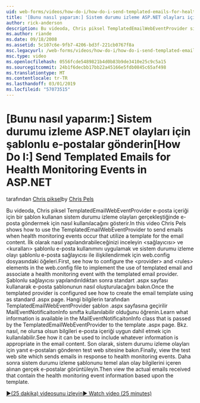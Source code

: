 ```yaml
---
uid: web-forms/videos/how-do-i/how-do-i-send-templated-emails-for-health-monitoring-events-in-aspnet
title: '[Bunu nasıl yaparım:] Sistem durumu izleme ASP.NET olayları için şablonlu e-postalar gönderin | Microsoft Docs'
author: rick-anderson
description: Bu videoda, Chris piksel TemplatedEmailWebEventProvider sistem durumu izleme olayları oluştuğunda e-postaları t için bir şablon kullanan göndermek için nasıl kullanılacağını gösteriyor...
ms.author: riande
ms.date: 09/18/2008
ms.assetid: 5c107c6e-9fb7-4206-bd3f-221cb0767f8a
msc.legacyurl: /web-forms/videos/how-do-i/how-do-i-send-templated-emails-for-health-monitoring-events-in-aspnet
msc.type: video
ms.openlocfilehash: 0556fcde5489821b4d0b83b9de3410e25c9c5a15
ms.sourcegitcommit: 24b1f6decbb17bb22a45166e5fdb0845c65af498
ms.translationtype: MT
ms.contentlocale: tr-TR
ms.lasthandoff: 03/01/2019
ms.locfileid: "57073515"
---
```

<a name="how-do-i-send-templated-emails-for-health-monitoring-events-in-aspnet"></a><span data-ttu-id="47ce4-103">[Bunu nasıl yaparım:] Sistem durumu izleme ASP.NET olayları için şablonlu e-postalar gönderin</span><span class="sxs-lookup"><span data-stu-id="47ce4-103">[How Do I:] Send Templated Emails for Health Monitoring Events in ASP.NET</span></span>
====================
<span data-ttu-id="47ce4-104">tarafından [Chris piksel](https://twitter.com/chrispels)</span><span class="sxs-lookup"><span data-stu-id="47ce4-104">by [Chris Pels](https://twitter.com/chrispels)</span></span>

<span data-ttu-id="47ce4-105">Bu videoda, Chris piksel TemplatedEmailWebEventProvider e-posta içeriği için bir şablon kullanan sistem durumu izleme olayları gerçekleştiğinde e-posta göndermek için nasıl kullanılacağını gösterir.</span><span class="sxs-lookup"><span data-stu-id="47ce4-105">In this video Chris Pels shows how to use the TemplatedEmailWebEventProvider to send emails when health monitoring events occur that utilize a template for the email content.</span></span> <span data-ttu-id="47ce4-106">İlk olarak nasıl yapılandırabileceğinizi inceleyin &lt;sağlayıcısı&gt; ve &lt;kuralları&gt; şablonlu e-posta kullanımını uygulamak ve sistem durumu izleme olayı şablonlu e-posta sağlayıcısı ile ilişkilendirmek için web.config dosyasındaki öğeleri.</span><span class="sxs-lookup"><span data-stu-id="47ce4-106">First, see how to configure the &lt;provider&gt; and &lt;rules&gt; elements in the web.config file to implement the use of templated email and associate a health monitoring event with the templated email provider.</span></span> <span data-ttu-id="47ce4-107">Şablonlu sağlayıcısı yapılandırıldıktan sonra standart .aspx sayfası kullanarak e-posta şablonunun nasıl oluşturulacağını bakın.</span><span class="sxs-lookup"><span data-stu-id="47ce4-107">Once the templated provider is configured see how to create the email template using as standard .aspx page.</span></span> <span data-ttu-id="47ce4-108">Hangi bilgilerin tarafından TemplatedEmailWebEventProvider şablon .aspx sayfasına geçirilir MailEventNotificaitonInfo sınıfta kullanılabilir olduğunu öğrenin.</span><span class="sxs-lookup"><span data-stu-id="47ce4-108">Learn what information is available in the MailEventNotificaitonInfo class that is passed by the TemplatedEmailWebEventProvider to the template .aspx page.</span></span> <span data-ttu-id="47ce4-109">Bkz. nasıl, ne olursa olsun bilgileri e-posta içeriği uygun dahil etmek için kullanılabilir.</span><span class="sxs-lookup"><span data-stu-id="47ce4-109">See how it can be used to include whatever information is appropriate in the email content.</span></span> <span data-ttu-id="47ce4-110">Son olarak, sistem durumu izleme olayları için yanıt e-postaları gönderen test web sitesine bakın.</span><span class="sxs-lookup"><span data-stu-id="47ce4-110">Finally, view the test web site which sends emails in response to health monitoring events.</span></span> <span data-ttu-id="47ce4-111">Daha sonra sistem durumu izleme şablonunu temel alan olay bilgilerini içeren alınan gerçek e-postalar görüntüleyin.</span><span class="sxs-lookup"><span data-stu-id="47ce4-111">Then view the actual emails received that contain the health monitoring event information based upon the template.</span></span>

[<span data-ttu-id="47ce4-112">&#9654;(25 dakika) videosunu izleyin</span><span class="sxs-lookup"><span data-stu-id="47ce4-112">&#9654; Watch video (25 minutes)</span></span>](https://channel9.msdn.com/Blogs/ASP-NET-Site-Videos/how-do-i-send-templated-emails-for-health-monitoring-events-in-aspnet)
